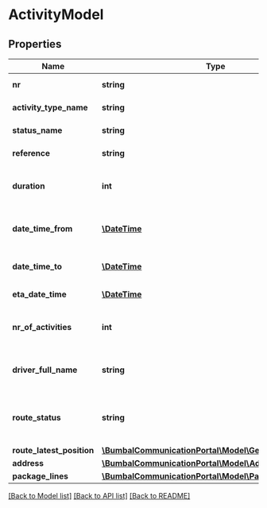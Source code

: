 # ActivityModel

## Properties
Name | Type | Description | Notes
------------ | ------------- | ------------- | -------------
**nr** | **string** | Number of this Activity | [optional] 
**activity_type_name** | **string** | Type of this Activity | [optional] 
**status_name** | **string** | Status of this Activity | [optional] 
**reference** | **string** | Reference number | [optional] 
**duration** | **int** | Max duration of the activity in minutes | [optional] 
**date_time_from** | [**\DateTime**](\DateTime.md) | Planned start time of this activity | [optional] 
**date_time_to** | [**\DateTime**](\DateTime.md) | Planned stop time of this activity | [optional] 
**eta_date_time** | [**\DateTime**](\DateTime.md) | ETA date time | [optional] 
**nr_of_activities** | **int** | Number of activities preceding this one | [optional] 
**driver_full_name** | **string** | Name of the driver assigned to this route | [optional] 
**route_status** | **string** | Status of the Route this Activity is planned on | [optional] 
**route_latest_position** | [**\BumbalCommunicationPortal\Model\GeoPositionModel**](GeoPositionModel.md) |  | [optional] 
**address** | [**\BumbalCommunicationPortal\Model\AddressModel**](AddressModel.md) |  | [optional] 
**package_lines** | [**\BumbalCommunicationPortal\Model\PackageLineModel[]**](PackageLineModel.md) |  | [optional] 

[[Back to Model list]](../README.md#documentation-for-models) [[Back to API list]](../README.md#documentation-for-api-endpoints) [[Back to README]](../README.md)


